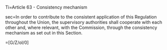 Ti=Article 63 - Consistency mechanism

sec=In order to contribute to the consistent application of this Regulation throughout the Union, the supervisory authorities shall cooperate with each other and, where relevant, with the Commission, through the consistency mechanism as set out in this Section.

=[G/Z/ol/0]